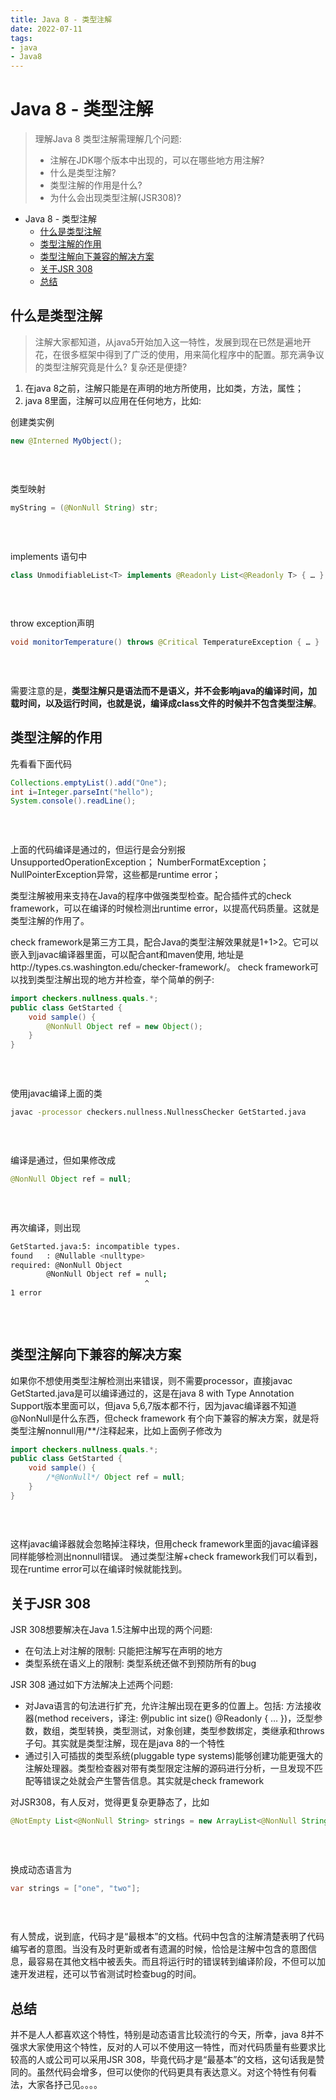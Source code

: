 ```yaml
---
title: Java 8 - 类型注解
date: 2022-07-11
tags:
- java
- Java8
---
```


# Java 8 - 类型注解

> 理解Java 8 类型注解需理解几个问题: 
>
> - 注解在JDK哪个版本中出现的，可以在哪些地方用注解?
> - 什么是类型注解?
> - 类型注解的作用是什么?
> - 为什么会出现类型注解(JSR308)?

- Java 8 - 类型注解
  - [什么是类型注解](#什么是类型注解)
  - [类型注解的作用](#类型注解的作用)
  - [类型注解向下兼容的解决方案](#类型注解向下兼容的解决方案)
  - [关于JSR 308](#关于jsr-308)
  - [总结](#总结)

## 什么是类型注解

> 注解大家都知道，从java5开始加入这一特性，发展到现在已然是遍地开花，在很多框架中得到了广泛的使用，用来简化程序中的配置。那充满争议的类型注解究竟是什么? 复杂还是便捷?

1. 在java 8之前，注解只能是在声明的地方所使用，比如类，方法，属性；
2. java 8里面，注解可以应用在任何地方，比如:

创建类实例

```java
new @Interned MyObject();
  
       
    
```



类型映射

```java
myString = (@NonNull String) str;
  
       
    
```



implements 语句中

```java
class UnmodifiableList<T> implements @Readonly List<@Readonly T> { … }
  
       
    
```



throw exception声明

```java
void monitorTemperature() throws @Critical TemperatureException { … }
  
       
    
```



需要注意的是，**类型注解只是语法而不是语义，并不会影响java的编译时间，加载时间，以及运行时间，也就是说，编译成class文件的时候并不包含类型注解**。

## 类型注解的作用

先看看下面代码

```java
Collections.emptyList().add("One");
int i=Integer.parseInt("hello");
System.console().readLine();
  
       
    
```



上面的代码编译是通过的，但运行是会分别报UnsupportedOperationException； NumberFormatException；NullPointerException异常，这些都是runtime error；

类型注解被用来支持在Java的程序中做强类型检查。配合插件式的check framework，可以在编译的时候检测出runtime error，以提高代码质量。这就是类型注解的作用了。

check framework是第三方工具，配合Java的类型注解效果就是1+1>2。它可以嵌入到javac编译器里面，可以配合ant和maven使用, 地址是http://types.cs.washington.edu/checker-framework/。 check framework可以找到类型注解出现的地方并检查，举个简单的例子:

```java
import checkers.nullness.quals.*;
public class GetStarted {
    void sample() {
        @NonNull Object ref = new Object();
    }
}
  
       
    
```



使用javac编译上面的类

```bash
javac -processor checkers.nullness.NullnessChecker GetStarted.java
  
       
    
```



编译是通过，但如果修改成

```java
@NonNull Object ref = null;
  
       
    
```



再次编译，则出现

```bash
GetStarted.java:5: incompatible types.
found   : @Nullable <nulltype>
required: @NonNull Object
        @NonNull Object ref = null;
                              ^
1 error
  
       
    
```

## 类型注解向下兼容的解决方案

如果你不想使用类型注解检测出来错误，则不需要processor，直接javac GetStarted.java是可以编译通过的，这是在java 8 with Type Annotation Support版本里面可以，但java 5,6,7版本都不行，因为javac编译器不知道@NonNull是什么东西，但check framework 有个向下兼容的解决方案，就是将类型注解nonnull用/**/注释起来，比如上面例子修改为

```java
import checkers.nullness.quals.*;
public class GetStarted {
    void sample() {
        /*@NonNull*/ Object ref = null;
    }
}
  
       
    
```



这样javac编译器就会忽略掉注释块，但用check framework里面的javac编译器同样能够检测出nonnull错误。 通过类型注解+check framework我们可以看到，现在runtime error可以在编译时候就能找到。

## 关于JSR 308

JSR 308想要解决在Java 1.5注解中出现的两个问题:

- 在句法上对注解的限制: 只能把注解写在声明的地方
- 类型系统在语义上的限制: 类型系统还做不到预防所有的bug

JSR 308 通过如下方法解决上述两个问题:

- 对Java语言的句法进行扩充，允许注解出现在更多的位置上。包括: 方法接收器(method receivers，译注: 例public int size() @Readonly { … })，泛型参数，数组，类型转换，类型测试，对象创建，类型参数绑定，类继承和throws子句。其实就是类型注解，现在是java 8的一个特性
- 通过引入可插拔的类型系统(pluggable type systems)能够创建功能更强大的注解处理器。类型检查器对带有类型限定注解的源码进行分析，一旦发现不匹配等错误之处就会产生警告信息。其实就是check framework

对JSR308，有人反对，觉得更复杂更静态了，比如

```java
@NotEmpty List<@NonNull String> strings = new ArrayList<@NonNull String>()>
  
       
    
```



换成动态语言为

```java
var strings = ["one", "two"];
  
       
    
```



有人赞成，说到底，代码才是“最根本”的文档。代码中包含的注解清楚表明了代码编写者的意图。当没有及时更新或者有遗漏的时候，恰恰是注解中包含的意图信息，最容易在其他文档中被丢失。而且将运行时的错误转到编译阶段，不但可以加速开发进程，还可以节省测试时检查bug的时间。

## 总结

并不是人人都喜欢这个特性，特别是动态语言比较流行的今天，所幸，java 8并不强求大家使用这个特性，反对的人可以不使用这一特性，而对代码质量有些要求比较高的人或公司可以采用JSR 308，毕竟代码才是“最基本”的文档，这句话我是赞同的。虽然代码会增多，但可以使你的代码更具有表达意义。对这个特性有何看法，大家各抒己见。。。。
